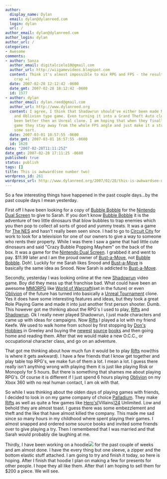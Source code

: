 ```yaml
---
author:
  display_name: Dylan
  email: dylan@dylanreed.com
  login: dylan
  url: /
author_email: dylan@dylanreed.com
author_login: dylan
author_url: /
categories:
- Awesome
comments:
- author: Sanza
  author_email: digitalcielo10@gmail.com
  author_url: http://wiigamevideos.blogspot.com
  content: Think it's almost impossible to mix RPG and FPS - the result is always
    crap =(
  date: 2007-02-28 12:12:42 -0600
  date_gmt: 2007-02-28 18:12:42 -0600
  id: 1577
- author: dylan
  author_email: dylan.reed@gmail.com
  author_url: http://www.dylanreed.org
  content: I agree, I think that Shadowrun should've either been made MMORPG or into
    and Oblivion type game. Even turning it into a Grand Theft Auto clone would have
    been better then an Unreal clone. I am hoping that when they finally make a Rifts
    game they stay away from the whole FPS angle and just make it a stright RPG of
    some sort.
  date: 2007-03-01 10:57:55 -0600
  date_gmt: 2007-03-01 16:57:55 -0600
  id: 1620
date: "2007-02-28T11:11:25Z"
date_gmt: 2007-02-28 17:11:25 -0600
published: true
status: publish
tags: []
title: This is awkward(see number two)
wordpress_id: 261
wordpress_url: http://www.dylanreed.org/2007/02/28/this-is-awkwardsee-number-two/
---
```


So a few interesting things have happened in the past couple days...by the past couple days I mean yesterday.

First off I have been looking for a copy of [Bubble Bobble][1] for the [Nintendo Dual Screen][2] to give to Sarah. If you don't know [Bubble Bobble][1] it is the adventure of two little dinosaurs that blow bubbles to trap enemies which you then pop to collect all sorts of good and yummy treats. It was a game for [The NES][3] and hasn't really been seen since. I had to go to [Circuit City][4] for work to look for a television for one of our owners to give a way to someone who rents their property. While I was there I saw a game that had little cute dinosaurs and said "Crazy Bubble Popping Mayhem" on the back of the box. It was a game for the [Nintendo Dual Screen][2]. I grabbed it and went to pay. $11.99 later and I am the proud owner of [Bust-a-Move][5], not [Bubble Bobble][1]. Doh!. Luckily for me Sarah likes Snood and [Bust-a-Move][5] is basically the same idea as Snood. Now Sarah is addicted to [Bust-a-Move][5].

   [1]: http://www.gamespot.com/ds/action/bubblebobbleds/index.html
   [2]: http://www.nintendo.com/systemsds
   [3]: http://en.wikipedia.org/wiki/Nintendo_Entertainment_System
   [4]: http://www.circuitcity.com/
   [5]: http://ds.ign.com/objects/695/695659.html

Secondly, yesterday I was looking online at the new [Shadowrun][6] video game. Boy did they mess up that franchise bad. What could have been an awesome [MMORPG][7] like [World of Warcraft][8](set in the future) or even [Oblivion][9] of the future has turned into basically a [Unreal Tournament][10] clone. Yes it does have some interesting features and ideas, but they took a great Role Playing Game and made it into just another first person shooter. Dumb. This however got me thinking about the RPG's I used to play, [Rifts][11] and [Shadowrun][12]. Ok I really never played Shadowrun, I just made characters and came up with ideas for campaigns. Now [Rifts][11] I played a lot with my friend Keefe. We used to walk home from school by first stopping by [Don's Hobbies][13] in Greeley and buying the [new][14][est][15] [sou][16][rce][17] [books][18] and then going home and reading them. After that we would make a new O.C.C., or occupational character class, and go on an adventure.

   [6]: http://shadowrun.com/
   [7]: http://en.wikipedia.org/wiki/MMORPG
   [8]: http://www.worldofwarcraft.com/index.xml
   [9]: http://www.elderscrolls.com/games/oblivion_overview.htm
   [10]: http://www.unrealtournament.com/
   [11]: http://www.palladiumbooks.com/Merchant2/merchant.mvc?Screen=PROD&Product_Code=800HC&Category_Code=R800
   [12]: http://www.shadowrunrpg.com/
   [13]: http://www.donshobbies.com/about_us.php
   [14]: http://www.palladiumbooks.com/Merchant2/merchant.mvc?Screen=PROD&Product_Code=801&Category_Code=S800
   [15]: http://www.palladiumbooks.com/Merchant2/merchant.mvc?Screen=PROD&Product_Code=805&Category_Code=S800
   [16]: http://www.palladiumbooks.com/Merchant2/merchant.mvc?Screen=PROD&Product_Code=812&Category_Code=S800
   [17]: http://www.palladiumbooks.com/Merchant2/merchant.mvc?Screen=PROD&Product_Code=809&Category_Code=D800
   [18]: http://www.palladiumbooks.com/Merchant2/merchant.mvc?Screen=PROD&Product_Code=804&Category_Code=W800

That got me thinking about how much fun it would be to play [Rifts][19] now(this is where it gets awkward). I have a few friends that I know get together and play table top RPG's, we make fun of them a lot. I mean a lot. I guess there really isn't anything wrong with playing them it is just like playing Risk or Monopoly for 5 hours. But there is something that shames me about playing RPG's. Of course it is different if I just spend 6 hours playing [Oblivion][20] on my Xbox 360 with no real human contact, I am ok with that.

   [19]: http://www.palladiumbooks.com/Merchant2/merchant.mvc?Screen=PROD&Product_Code=800HC&Category_Code=R800
   [20]: http://www.elderscrolls.com/games/oblivion_overview.htm

So while I was thinking about the olden days of playing games with friends, I decided to look in on my game company of choice [Palladium][21]. They make [Rifts][22] as well as quite a few games like [Hero's][23]\[Villains][24] Unlimited. Low and behold they are almost toast. I guess there was some embezzlement and theft and the like that have almost killed the company. This made me sad since so many hours in my childhood where spent playing their games. I almost snapped and ordered some source books and invited some friends over to give playing a try. Then I remembered that I was married and that Sarah would probably die laughing at me.

   [21]: http://www.palladiumbooks.com/
   [22]: http://www.palladiumbooks.com/Merchant2/merchant.mvc?Screen=PROD&Product_Code=800HC&Category_Code=R800
   [23]: http://www.palladiumbooks.com/Merchant2/merchant.mvc?Screen=PROD&Product_Code=500&Category_Code=H500
   [24]: http://www.palladiumbooks.com/Merchant2/merchant.mvc?Screen=PROD&Product_Code=501&Category_Code=H500

Thirdly, I have been working on a hoodie![][25] for the past couple of weeks and am almost done. I have the every thing but one sleeve, a zipper and the bottom elastic stuff attached. I am going to try and finish it today, so here is hoping. After I finish that hoodie I plan on making a few for presents for other people. I hope they all like them. After that I am hoping to sell them for $200 a piece. We will see.

   [25]: http://farm1.static.flickr.com/163/405236493_caf4fa5bec.jpg?v=0

